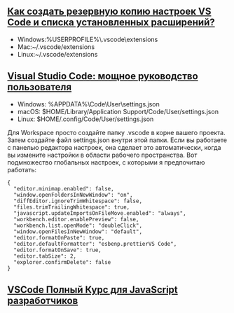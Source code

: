 ## [Как создать резервную копию настроек VS Code и списка установленных расширений?](https://kompsekret.ru/q/how-do-i-back-up-my-vs-code-settings-and-list-of-installed-extensions-2126/)
* Windows:%USERPROFILE%\\.vscode\extensions
* Mac:~/.vscode/extensions
* Linux:~/.vscode/extensions

## [Visual Studio Code: мощное руководство пользователя](https://dev-gang.ru/article/visual-studio-code-moscznoe-rukovodstvo-polzovatelja-dwedy9wjzg/)

* Windows: %APPDATA%\Code\User\settings.json
* macOS: $HOME/Library/Application Support/Code/User/settings.json
* Linux: $HOME/.config/Code/User/settings.json

Для Workspace просто создайте папку .vscode в корне вашего проекта. Затем создайте файл settings.json внутри этой папки. Если вы работаете с панелью редактора настроек, она сделает это автоматически, когда вы измените настройки в области рабочего пространства. Вот подмножество глобальных настроек, с которыми я предпочитаю работать:

    {
      "editor.minimap.enabled": false,
      "window.openFoldersInNewWindow": "on",
      "diffEditor.ignoreTrimWhitespace": false,
      "files.trimTrailingWhitespace": true,
      "javascript.updateImportsOnFileMove.enabled": "always",
      "workbench.editor.enablePreview": false,
      "workbench.list.openMode": "doubleClick",
      "window.openFilesInNewWindow": "default",
      "editor.formatOnPaste": true,
      "editor.defaultFormatter": "esbenp.prettierVS Code",
      "editor.formatOnSave": true,
      "editor.tabSize": 2,
      "explorer.confirmDelete": false
    }
     

## [VSCode Полный Курс для JavaScript разработчиков](https://www.youtube.com/watch?v=QeUp3CahkQw&t=1311s&ab_channel=%D0%92%D0%BB%D0%B0%D0%B4%D0%B8%D0%BB%D0%B5%D0%BD%D0%9C%D0%B8%D0%BD%D0%B8%D0%BD)